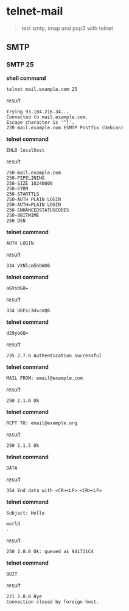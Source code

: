 # telnet-mail

> test smtp, imap and pop3 with telnet

## SMTP

### SMTP 25

**shell command**
```
telnet mail.example.com 25
```

_result_
```
Trying 93.184.216.34...
Connected to mail.example.com.
Escape character is '^]'.
220 mail.example.com ESMTP Postfix (Debian)
```

**telnet command**
```
EHLO localhost
```

_result_
```
250-mail.example.com
250-PIPELINING
250-SIZE 10240000
250-ETRN
250-STARTTLS
250-AUTH PLAIN LOGIN
250-AUTH=PLAIN LOGIN
250-ENHANCEDSTATUSCODES
250-8BITMIME
250 DSN
```

**telnet command**
```
AUTH LOGIN
```

_result_
```
334 VXNlcm5hbWU6
```

**telnet command**
```
aGVsbG8=
```

_result_
```
334 UGFzc3dvcmQ6
```

**telnet command**
```
d29ybGQ=
```

_result_
```
235 2.7.0 Authentication successful
```

**telnet command**
```
MAIL FROM: email@example.com
```

_result_
```
250 2.1.0 Ok
```

**telnet command**
```
RCPT TO: email@example.org
```

_result_
```
250 2.1.5 Ok
```

**telnet command**
```
DATA
```

_result_
```
354 End data with <CR><LF>.<CR><LF>
```

**telnet command**
```
Subject: Hello

world
.
```

_result_
```
250 2.0.0 Ok: queued as 941731C4
```

**telnet command**
```
QUIT
```
_result_
```
221 2.0.0 Bye
Connection closed by foreign host.
```

